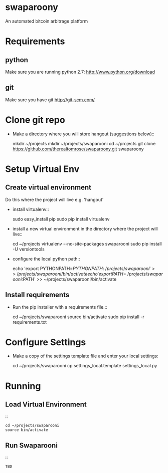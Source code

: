 swaparoony
==========

An automated bitcoin arbitrage platform


Requirements
============


python
------

Make sure you are running python 2.7: http://www.python.org/download

git
---

Make sure you have git http://git-scm.com/


Clone git repo
==============


- Make a directory where you will store hangout (suggestions below)::


    mkdir ~/projects
    mkdir ~/projects/swaparooni
    cd ~/projects
    git clone https://github.com/therealtomrose/swaparoony.git swaparoony


Setup Virtual Env
=================


Create virtual environment
--------------------------

Do this where the project will live e.g. 'hangout'
- install virtualenv::


    sudo easy_install pip
    sudo pip install virtualenv

- install a new virtual environment in the directory where the project will live::


    cd ~/projects
    virtualenv --no-site-packages swaparooni
    sudo pip install -U versiontools

- configure the local python path::


    echo 'export PYTHONPATH=$PYTHONPATH:~/projects/swaparooni' >> ~/projects/swaparooni/bin/activate
    echo 'export PATH=~/projects/swaparooni:$PATH' >> ~/projects/swaparooni/bin/activate


Install requirements
--------------------

- Run the pip installer with a requirements file.::


    cd ~/projects/swaparooni
    source bin/activate
    sudo pip install -r requirements.txt


Configure Settings
==================

- Make a copy of the settings template file and enter your local settings:


    cd ~/projects/swaparooni
    cp settings_local.template settings_local.py


Running
=======


Load Virtual Environment
------------------------

::

    cd ~/projects/swaparooni
    source bin/activate


Run Swaparooni
-----------

::

    TBD

